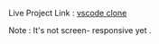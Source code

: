 Live Project Link : [vscode clone](vscodeclonee.netlify.app)

Note : It's not screen- responsive yet .
